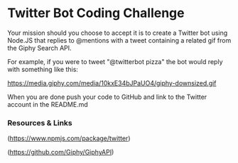 # Twitter Bot Coding Challenge 

Your mission should you choose to accept it is to create a Twitter bot using Node.JS that replies to @mentions with a tweet containing a related gif from the Giphy Search API. 

For example, if you were to tweet "@twitterbot pizza" the bot would reply with something like this:

https://media.giphy.com/media/10kxE34bJPaUO4/giphy-downsized.gif

When you are done push your code to GitHub and link to the Twitter account in the README.md 

### Resources & Links 

(https://www.npmjs.com/package/twitter)

(https://github.com/Giphy/GiphyAPI) 
